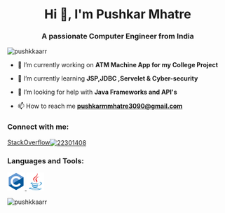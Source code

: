 <h1 align="center">Hi 👋, I'm Pushkar Mhatre</h1>
<h3 align="center">A passionate Computer Engineer from India</h3>

<p align="left"> <img src="https://komarev.com/ghpvc/?username=pushkkaarr&label=Profile%20views&color=0e75b6&style=flat" alt="pushkkaarr" /> </p>

- 🔭 I’m currently working on **ATM Machine App for my College Project**

- 🌱 I’m currently learning **JSP,JDBC ,Servelet & Cyber-security**

- 🤝 I’m looking for help with **Java Frameworks and API's**

- 📫 How to reach me **pushkarmmhatre3090@gmail.com**

<h3 align="left">Connect with me:</h3>
<p align="left">
<a href="https://stackoverflow.com/users/22301408" target="blank">StackOverflow<img align="center" src="https://raw.githubusercontent.com/rahuldkjain/github-profile-readme-generator/master/src/images/icons/Social/stack-overflow.svg" alt="22301408" height="30" width="40" /></a>
</p>
<h3 align="left">Languages and Tools:</h3>
<p align="left"> <a href="https://www.cprogramming.com/" target="_blank" rel="noreferrer"> <img src="https://raw.githubusercontent.com/devicons/devicon/master/icons/c/c-original.svg" alt="c" width="40" height="40"/> </a> <a href="https://www.java.com" target="_blank" rel="noreferrer"> <img src="https://raw.githubusercontent.com/devicons/devicon/master/icons/java/java-original.svg" alt="java" width="40" height="40"/> </a> </p>

<p><img align="center" src="https://github-readme-stats.vercel.app/api/top-langs?username=pushkkaarr&show_icons=true&locale=en&layout=compact" alt="pushkkaarr" /></p>
